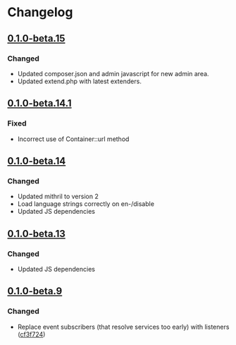 # Changelog

## [0.1.0-beta.15](https://github.com/flarum/akismet/compare/v0.1.0-beta.14.1...v0.1.0-beta.15)

### Changed
- Updated composer.json and admin javascript for new admin area.
- Updated extend.php with latest extenders.

## [0.1.0-beta.14.1](https://github.com/flarum/akismet/compare/v0.1.0-beta.14...v0.1.0-beta.14.1)

### Fixed
- Incorrect use of Container::url method

## [0.1.0-beta.14](https://github.com/flarum/akismet/compare/v0.1.0-beta.13...v0.1.0-beta.14)

### Changed
- Updated mithril to version 2
- Load language strings correctly on en-/disable
- Updated JS dependencies

## [0.1.0-beta.13](https://github.com/flarum/akismet/compare/v0.1.0-beta.12...v0.1.0-beta.13)

### Changed
- Updated JS dependencies

## [0.1.0-beta.9](https://github.com/flarum/akismet/compare/v0.1.0-beta.8...v0.1.0-beta.9)

### Changed
- Replace event subscribers (that resolve services too early) with listeners ([cf3f724](https://github.com/flarum/akismet/commit/cf3f724bafbcf901a41cb76dfe44c896debde241))

